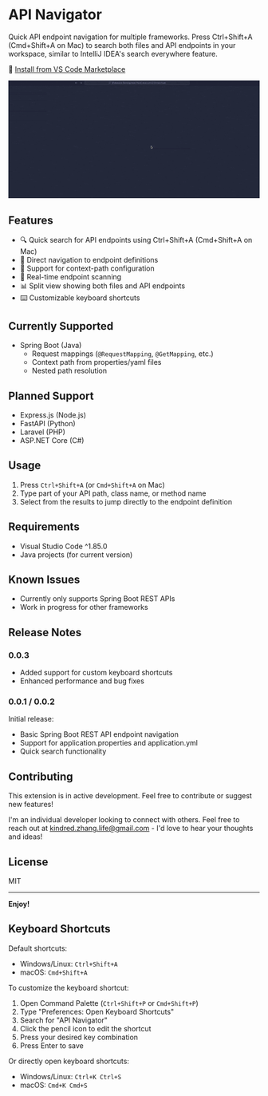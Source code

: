 # API Navigator

Quick API endpoint navigation for multiple frameworks. Press Ctrl+Shift+A (Cmd+Shift+A on Mac) to search both files and API endpoints in your workspace, similar to IntelliJ IDEA's search everywhere feature.

🔌 [Install from VS Code Marketplace](https://marketplace.visualstudio.com/items?itemName=KindredZhang.api-navigator)

![Demo](docs/images/demo.gif)

## Features

- 🔍 Quick search for API endpoints using Ctrl+Shift+A (Cmd+Shift+A on Mac)
- 🎯 Direct navigation to endpoint definitions
- 📝 Support for context-path configuration
- 🔄 Real-time endpoint scanning
- 📊 Split view showing both files and API endpoints
- ⌨️ Customizable keyboard shortcuts

## Currently Supported

- Spring Boot (Java)
  - Request mappings (`@RequestMapping`, `@GetMapping`, etc.)
  - Context path from properties/yaml files
  - Nested path resolution

## Planned Support

- Express.js (Node.js)
- FastAPI (Python)
- Laravel (PHP)
- ASP.NET Core (C#)

## Usage

1. Press `Ctrl+Shift+A` (or `Cmd+Shift+A` on Mac)
2. Type part of your API path, class name, or method name
3. Select from the results to jump directly to the endpoint definition

## Requirements

- Visual Studio Code ^1.85.0
- Java projects (for current version)

## Known Issues

- Currently only supports Spring Boot REST APIs
- Work in progress for other frameworks

## Release Notes

### 0.0.3
- Added support for custom keyboard shortcuts
- Enhanced performance and bug fixes

### 0.0.1 / 0.0.2
Initial release:
- Basic Spring Boot REST API endpoint navigation
- Support for application.properties and application.yml
- Quick search functionality

## Contributing

This extension is in active development. Feel free to contribute or suggest new features!

I'm an individual developer looking to connect with others. Feel free to reach out at kindred.zhang.life@gmail.com - I'd love to hear your thoughts and ideas!

## License

MIT

---

**Enjoy!**

## Keyboard Shortcuts

Default shortcuts:
- Windows/Linux: `Ctrl+Shift+A`
- macOS: `Cmd+Shift+A`

To customize the keyboard shortcut:
1. Open Command Palette (`Ctrl+Shift+P` or `Cmd+Shift+P`)
2. Type "Preferences: Open Keyboard Shortcuts"
3. Search for "API Navigator"
4. Click the pencil icon to edit the shortcut
5. Press your desired key combination
6. Press Enter to save

Or directly open keyboard shortcuts:
- Windows/Linux: `Ctrl+K Ctrl+S`
- macOS: `Cmd+K Cmd+S`